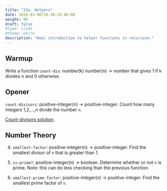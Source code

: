 ```yaml
---
title: "22a. Helpers"
date: 2018-03-06T10:30:29-06:00
weight: 90
draft: false
#type: slide
#theme: white
description: "Real introduction to helper functions in recursion."
---
```


## Warmup

Write a function `count-div`: number(k) number(n) -> number that gives
1 if k divides n and 0 otherwise.


## Opener

`count-divisors`: positive-integer(n) -> positive-integer. Count how
many integers 1,2,...,n divide the number `n`.

[Count-divisors solution](count-divisors).


## Number Theory


4. `smallest-factor`: positive-integer(n) -> positive-integer. Find the smallest divisor of `n` that is greater than 1.

3. `is-prime?`: positive-integer(n) -> boolean. Determine whether or not `n` is prime. Note: this can do less checking than the previous function.

5. `smallest-prime-factor`: positive-integer(n) -> positive-integer. Find the smallest prime factor of `n`.
